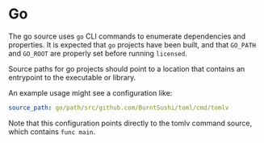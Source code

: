 # Go

The go source uses `go` CLI commands to enumerate dependencies and properties.  It is expected that `go` projects have been built, and that `GO_PATH` and `GO_ROOT` are properly set before running `licensed`.

Source paths for go projects should point to a location that contains an entrypoint to the executable or library.

An example usage might see a configuration like:
```YAML
source_path: go/path/src/github.com/BurntSushi/toml/cmd/tomlv
```

Note that this configuration points directly to the tomlv command source, which contains `func main`.

